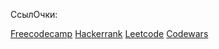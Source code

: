 
СсылОчки:

[Freecodecamp](https://www.freecodecamp.org/learn/javascript-algorithms-and-data-structures/)
[Hackerrank](https://www.hackerrank.com/)
[Leetcode](https://leetcode.com/)
[Codewars](https://www.codewars.com/)